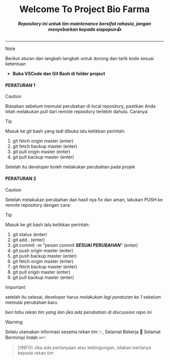<div align="center">
<h1> Welcome To Project Bio Farma </h1>

##### Repository ini untuk tim maintenance *bersifat rahasia*, jangan menyebarkan kepada siapapun👍
</div>

---
> [!NOTE]
> Berikut aturan dan langkah-langkah untuk dorong dan tarik kode sesuai ketentuan
> - **Buka VSCode dan Git Bash di folder project**

#### PERATURAN 1

> [!CAUTION]
> Biasakan sebelum memulai perubahan di local repository, pastikan Anda telah melakukan pull dari remote repository terlebih dahulu. Caranya:

> [!TIP]
> Masuk ke git bash yang tadi dibuka lalu ketikkan perintah:
>  1. git fetch origin master (enter)
>  2. git fetch backup master (enter)
>  3. git pull origin master (enter)
>  4. git pull backup master (enter)
> 
> Setelah itu developer boleh melakukan perubahan pada projek

#### PERATURAN 2

> [!CAUTION]
> Setelah melakukan perubahan dan hasil nya fix dan aman, 
> lakukan PUSH ke remote repository dengan cara:

> [!TIP]
> Masuk ke git bash lalu ketikkan perintah:
>   1. git status (enter)
>   2. git add . (enter)
>   3. git commit -m "_pesan commit **SESUAI PERUBAHAN**_" (enter)
>   4. git push origin master (enter)
>   5. git push backup master (enter)
>   6. git fetch origin master (enter)
>   7. git fetch backup master (enter)
>   8. git pull origin master (enter)
>   9. git pull backup master (enter)

> [!IMPORTANT]
> setelah itu selesai, developer harus _melakukan lagi peraturan ke 1_ sebelum memulai perubahan baru.
> 
> _beri tahu rekan tim yang lain jika ada perubahan di discussion repo ini_

> [!WARNING]
> Selalu utamakan informasi sesama rekan tim ✨,
> Selamat Bekerja 🚀
> Selamat Bermimpi Indah 💤✨

> [!INFO]
> Jika ada pertanyaan atau kebingungan, silakan bertanya kepada rekan tim